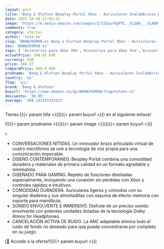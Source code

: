 ```yaml
---
layout: post
title: 'Bang & Olufsen Beoplay Portal Xbox - Auriculares Inalámbricos Bluetooth de Diadema para Gaming con Cancelación de Ruido y Micrófono  para Xbox Series X|S  Xbox One  Navy'
date: 2022-10-30 12:03:23
image: 'https://m.media-amazon.com/images/I/31EpsYdyPYL._SL500_._SL400_.jpg'
comments: true
category: ofertas
author: 'tole.es'
slug: 'B08WJ65MXN-es Bang & Olufsen Beoplay Portal Xbox - Auriculares...'
sku: 'B08WJ65MXN-es'
tags: [ 'Accesorios para Xbox 360','Accesorios para Xbox One','Accesorios para Xbox Series X y S','Auriculares gaming para Xbox 360','Electrónica','Hardware y juegos para Xbox 360','Hardware y juegos para Xbox One','Hardware y juegos para Xbox Series X y S','Sistemas heredados','Sistemas heredados de Xbox','Videojuegos','bang & olufsen','xbox','🇪🇸', ]
actualPrice: 348.87 EUR
currency: EUR
price: 348.87
comparePrice: 499.0 EUR
prodname: 'Bang & Olufsen Beoplay Portal Xbox - Auriculares Inalámbricos Bluetooth de Diadema para Gaming con Cancelación de Ruido y Micrófono  para Xbox Series X|S  Xbox One  Navy'
country: 'es'
flag: '🇪🇸'
brand: 'Bang & Olufsen'
buyurl: 'https://www.amazon.es/dp/B08WJ65MXN/?tag=tolees-21'
descuento: '30.09'
average: '380.143333333333'
---
```


Tienes [{{< param title >}}]({{< param buyurl >}}) en el siguiente enlace!

[![{{< param prodname >}}]({{< param image >}})]({{< param buyurl >}})

ℹ️:

- CONVERSACIONES NÍTIDAS. Un innovador brazo articulado virtual de cuatro micrófonos se une a tecnología de voz propia para una comunicación impecable.
- DISEÑO CONTEMPORÁNEO. Beoplay Portal combina una comodidad duradera y materiales de primera calidad en un formato agradable y minimalista.
- DISEÑADO PARA GAMING. Repleto de funciones diseñadas especialmente, incluyendo una conexión sin pérdidas con Xbox y controles rápidos e intuitivos.
- COMODIDAD DURADERA. Auriculares ligeros y cómodos con su singular diadema y sus almohadillas con espuma de efecto memoria con soporte para mandíbula.
- SONIDO ENVOLVENTE E INMERSIVO. Disfrute de un preciso sonido envolvente con potentes unidades dotadas de la tecnología Dolby Atmos for Headphones.
- CANCELACIÓN ACTIVA DE RUIDO. La ANC adaptable elimina todo el ruido de fondo no deseado para que pueda concentrarse por completo en su juego.

[🛒 Accede a la oferta!!]({{< param buyurl >}})
